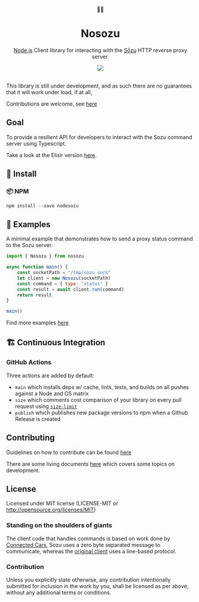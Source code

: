 <div align="center">
  🎋🐼 
</div>

<h1 align="center">
   Nosozu 
</h1>

<p align="center">
    <a href="https://nodejs.org/en/">Node.js</a> Client library for interacting with the <a href="https://github.com/sozu-proxy/sozu">Sōzu</a> HTTP reverse proxy server.
</p>

<div align="center">
  <a alt="GitHub Workflow Status" href="https://github.com/davidmaceachern/nosozu/actions">
    <img  src="https://img.shields.io/github/workflow/status/davidmaceachern/nosozu/CI">
  </a>
</div>
<br />

This library is still under development, and as such there are no guarantees that it will work under load, if at all,

Contributions are welcome, see [here](https://github.com/davidmaceachern/nosozu#contributing)

## Goal

To provide a resilient API for developers to interact with the Sozu command server using Typescript.

Take a look at the Elixir version [here](https://github.com/evuez/exsozu).

## 💾 Install

### 📦 NPM

`npm install --save nodesozu`

## 🏓 Examples

A minimal example that demonstrates how to send a proxy status command to the Sozu server.

```javascript
import { Nosozu } from nosozu

async function main() {
    const socketPath = "/tmp/sozu.sock"
    let client = new Nosozu(socketPath)
    const command = { type: "status" }
    const result = await client.run(command)
    return result
}

main()
```

Find more examples [here](https://github.com/davidmaceachern/nosozu/blob/main/examples)

## 🏗️ Continuous Integration

### GitHub Actions

Three actions are added by default:

- `main` which installs deps w/ cache, lints, tests, and builds on all pushes against a Node and OS matrix
- `size` which comments cost comparison of your library on every pull request using [`size-limit`](https://github.com/ai/size-limit)
- `publish` which publishes new package versions to npm when a Github Release is created

## Contributing

Guidelines on how to contribute can be found [here](https://github.com/davidmaceachern/nosozu/blob/main/.github/CONTRIBUTING.md)

There are some living documents [here](https://github.com/davidmaceachern/nosozu/blob/main/doc) which covers some topics on development.

## License

Licensed under MIT license (LICENSE-MIT or http://opensource.org/licenses/MIT)

### Standing on the shoulders of giants

The client code that handles commands is based on work done by [Connected Cars](https://connectedcars.dk/), Sozu uses a zero byte separated message to communicate, whereas the [original client](https://github.com/tlbdk/node-json-protocol) uses a line-based protocol.

### Contribution

Unless you explicitly state otherwise, any contribution intentionally submitted for inclusion in the work by you, shall be licensed as per above, without any additional terms or conditions.

